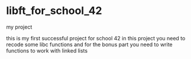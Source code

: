# libft_for_school_42
my project

this is my first successful project for school 42
in this project you need to recode some libc functions
and for the bonus part you need to write functions to work with linked lists 
